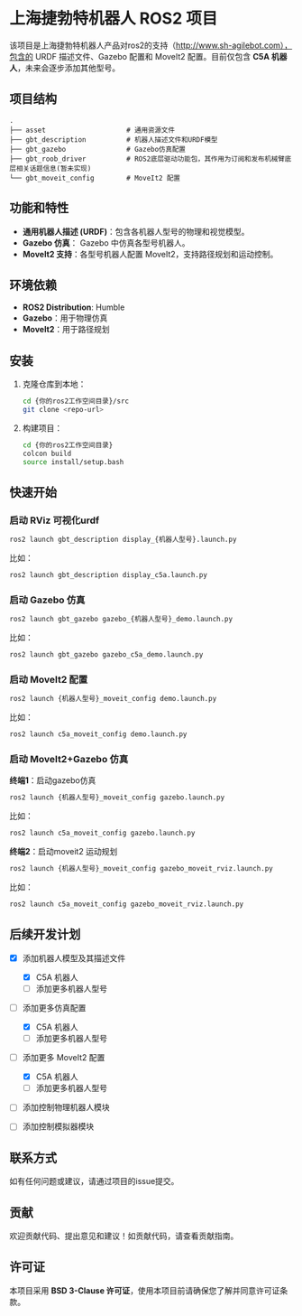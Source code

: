 

# 上海捷勃特机器人 ROS2 项目

该项目是上海捷勃特机器人产品对ros2的支持（http://www.sh-agilebot.com），包含的 URDF 描述文件、Gazebo 配置和 MoveIt2 配置。目前仅包含 **C5A 机器人**，未来会逐步添加其他型号。

## 项目结构

```
.
├── asset                    # 通用资源文件
├── gbt_description          # 机器人描述文件和URDF模型
├── gbt_gazebo               # Gazebo仿真配置
├── gbt_roob_driver          # ROS2底层驱动功能包，其作用为订阅和发布机械臂底层相关话题信息(暂未实现)
└── gbt_moveit_config        # MoveIt2 配置

```

## 功能和特性

- **通用机器人描述 (URDF)**：包含各机器人型号的物理和视觉模型。
- **Gazebo 仿真**： Gazebo 中仿真各型号机器人。
- **MoveIt2 支持**：各型号机器人配置 MoveIt2，支持路径规划和运动控制。

## 环境依赖

- **ROS2 Distribution**: Humble
- **Gazebo**：用于物理仿真
- **MoveIt2**：用于路径规划

## 安装

1. 克隆仓库到本地：

    ```bash
    cd {你的ros2工作空间目录}/src
    git clone <repo-url>
    
    ```

2. 构建项目：

    ```bash
    cd {你的ros2工作空间目录}
    colcon build
    source install/setup.bash
    ```

## 快速开始

### 启动 RViz 可视化urdf
```bash
ros2 launch gbt_description display_{机器人型号}.launch.py

```
比如：
```bash
ros2 launch gbt_description display_c5a.launch.py
```

### 启动 Gazebo 仿真

```bash
ros2 launch gbt_gazebo gazebo_{机器人型号}_demo.launch.py
```
比如：
```bash
ros2 launch gbt_gazebo gazebo_c5a_demo.launch.py
```

### 启动 MoveIt2 配置

```bash
ros2 launch {机器人型号}_moveit_config demo.launch.py
```
比如：
```bash
ros2 launch c5a_moveit_config demo.launch.py
```

### 启动 MoveIt2+Gazebo 仿真

**终端1**：启动gazebo仿真
```bash
ros2 launch {机器人型号}_moveit_config gazebo.launch.py
```
比如：
```bash
ros2 launch c5a_moveit_config gazebo.launch.py
```

**终端2**：启动moveit2 运动规划
```bash
ros2 launch {机器人型号}_moveit_config gazebo_moveit_rviz.launch.py
```
比如：
```bash
ros2 launch c5a_moveit_config gazebo_moveit_rviz.launch.py
```

## 后续开发计划

- [x] 添加机器人模型及其描述文件
    - [x] C5A 机器人
    - [ ] 添加更多机器人型号
- [ ] 添加更多仿真配置
    - [x] C5A 机器人
    - [ ] 添加更多机器人型号
- [ ] 添加更多 MoveIt2 配置
    - [x] C5A 机器人
    - [ ] 添加更多机器人型号
- [ ] 添加控制物理机器人模块

- [ ] 添加控制模拟器模块

  


## 联系方式

如有任何问题或建议，请通过项目的issue提交。

## 贡献

欢迎贡献代码、提出意见和建议！如贡献代码，请查看贡献指南。

## 许可证

本项目采用 **BSD 3-Clause  许可证**，使用本项目前请确保您了解并同意许可证条款。






